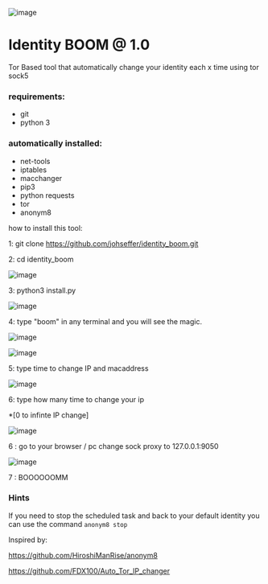 ![image](https://user-images.githubusercontent.com/25435217/235184754-84e54e6a-90ed-4e17-b3c4-daad56e52d26.png)

# Identity BOOM @ 1.0
Tor Based tool that automatically change your identity each x time using tor  sock5

### requirements: 

* git
* python 3

### automatically installed:
* net-tools
* iptables
* macchanger
* pip3
* python requests
* tor
* anonym8

how to install this tool:

1: git clone https://github.com/johseffer/identity_boom.git

2: cd identity_boom

![image](https://user-images.githubusercontent.com/25435217/235185399-2e64ab0a-d0e6-4d0b-bdc4-95f424df915b.png)

3: python3 install.py

![image](https://user-images.githubusercontent.com/25435217/235185755-00392c1f-bf45-46da-b46b-f1ecd9eb0361.png)

4: type "boom" in any terminal and you will see the magic.

![image](https://user-images.githubusercontent.com/25435217/235185135-a8dd9a72-4ffa-41cb-bbed-9d4478c8fd24.png)

![image](https://user-images.githubusercontent.com/25435217/235193336-f8f18fa7-2b81-4f29-a227-9be407bae925.png)

5: type time to change IP and macaddress

![image](https://user-images.githubusercontent.com/25435217/235186526-1f546d5a-dee9-4cf0-a043-88f14c7f4669.png)

6: type how many time to change your ip 

*[0 to infinte IP change]

![image](https://user-images.githubusercontent.com/25435217/235186726-7e114a0a-1080-451d-87cb-9c82cb8568af.png)

6 : go to your browser / pc  change sock proxy to 127.0.0.1:9050

![image](https://user-images.githubusercontent.com/25435217/235186955-02eca64a-0d6e-45d9-9b58-e5518bfac9c4.png)

7 : BOOOOOOMM 

### Hints

If you need to stop the scheduled task and back to your default identity you can use the command
```anonym8 stop```

Inspired by:

https://github.com/HiroshiManRise/anonym8

https://github.com/FDX100/Auto_Tor_IP_changer
